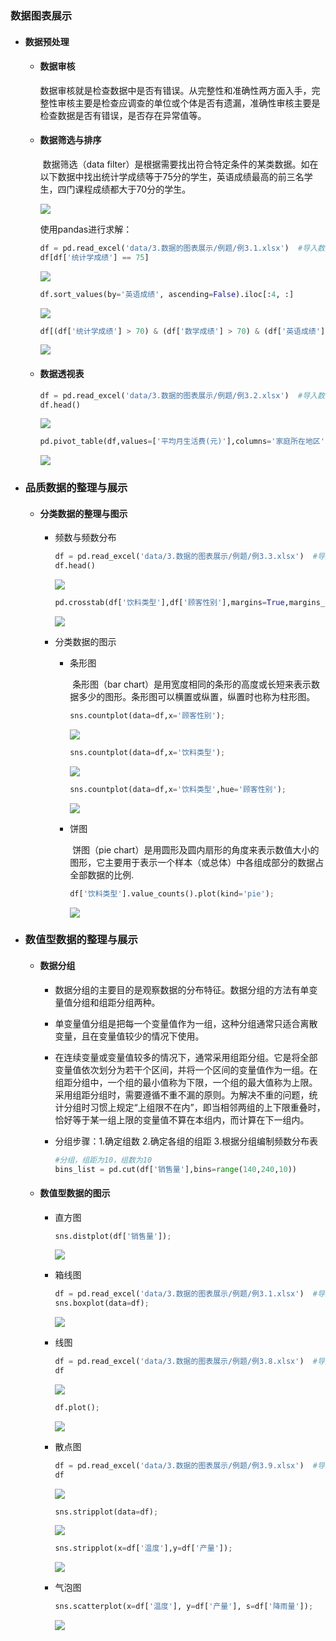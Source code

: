 ### 数据图表展示

- #### 数据预处理

  - #### 数据审核

    ​		数据审核就是检查数据中是否有错误。从完整性和准确性两方面入手，完整性审核主要是检查应调查的单位或个体是否有遗漏，准确性审核主要是检查数据是否有错误，是否存在异常值等。
    
  - #### 数据筛选与排序

    ​		数据筛选（data filter）是根据需要找出符合特定条件的某类数据。如在以下数据中找出统计学成绩等于75分的学生，英语成绩最高的前三名学生，四门课程成绩都大于70分的学生。

    ![](https://i.loli.net/2019/11/03/7mF89Pv2Ch4ejXf.png)

    使用pandas进行求解：
    
    ```python
    df = pd.read_excel('data/3.数据的图表展示/例题/例3.1.xlsx')  #导入数据
    df[df['统计学成绩'] == 75]
    ```
    ![](https://i.loli.net/2019/11/03/JqTuUCos3b82IED.png)
    ```python
    df.sort_values(by='英语成绩', ascending=False).iloc[:4, :]
    ```
    ![](https://i.loli.net/2019/11/03/dyRJ28g5H1nXafV.png)
    ```python
    df[(df['统计学成绩'] > 70) & (df['数学成绩'] > 70) & (df['英语成绩'] > 70) & (df['经济学成绩'] > 70)]
    ```
    
    ![](https://i.loli.net/2019/11/03/gsMp2R3LQKrWmxI.png)
    
  - #### 数据透视表

    ```python
    df = pd.read_excel('data/3.数据的图表展示/例题/例3.2.xlsx')  #导入数据
    df.head()
    ```
    
    ![](https://i.loli.net/2019/11/03/EfSG9FBCDMdjNvn.png)
    
    ```python
    pd.pivot_table(df,values=['平均月生活费(元)'],columns='家庭所在地区',index=['性别','买衣物首选因素'],aggfunc=np.sum)
    ```
    
    ![](https://i.loli.net/2019/11/03/m23fY6qbZHBtlAM.png)
    
    

- ### 品质数据的整理与展示

  - #### 分类数据的整理与图示

    - 频数与频数分布

      ```python
      df = pd.read_excel('data/3.数据的图表展示/例题/例3.3.xlsx')  #导入数据
      df.head()
      ```

      ![](https://i.loli.net/2019/11/03/AXpOugYNQ9b1Fdc.png)

      ```python
      pd.crosstab(df['饮料类型'],df['顾客性别'],margins=True,margins_name='总计')
      ```

      ![](https://i.loli.net/2019/11/03/pntmXKo3DIW9YRs.png)

      

    - 分类数据的图示
    
      - 条形图

        ​		条形图（bar chart）是用宽度相同的条形的高度或长短来表示数据多少的图形。条形图可以横置或纵置，纵置时也称为柱形图。

        ```python
        sns.countplot(data=df,x='顾客性别');
        ```

        ![](https://i.loli.net/2019/11/03/u6w2EvmC3dA9qgl.png)

        ```python
        sns.countplot(data=df,x='饮料类型');
        ```

        ![](https://i.loli.net/2019/11/03/6BjyvVaGkPJAEFC.png)

        ```python
        sns.countplot(data=df,x='饮料类型',hue='顾客性别');
        ```

        ![](https://i.loli.net/2019/11/03/EAbG2QWL7NZTUnM.png)
    
      - 饼图

        ​		饼图（pie chart）是用圆形及圆内扇形的角度来表示数值大小的图形，它主要用于表示一个样本（或总体）中各组成部分的数据占全部数据的比例.

        ```python
        df['饮料类型'].value_counts().plot(kind='pie');
        ```
    
        ![](https://i.loli.net/2019/11/03/T1LOpN5w3aJ4PgW.png)
    
    

- ### 数值型数据的整理与展示

  - #### 数据分组

    - 数据分组的主要目的是观察数据的分布特征。数据分组的方法有单变量值分组和组距分组两种。

    - 单变量值分组是把每一个变量值作为一组，这种分组通常只适合离散变量，且在变量值较少的情况下使用。

    - 在连续变量或变量值较多的情况下，通常采用组距分组。它是将全部变量值依次划分为若干个区间，并将一个区间的变量值作为一组。在组距分组中，一个组的最小值称为下限，一个组的最大值称为上限。采用组距分组时，需要遵循不重不漏的原则。为解决不重的问题，统计分组时习惯上规定“上组限不在内”，即当相邻两组的上下限重叠时，恰好等于某一组上限的变量值不算在本组内，而计算在下一组内。

    - 分组步骤：1.确定组数      2.确定各组的组距      3.根据分组编制频数分布表

      ```python
      #分组，组距为10，组数为10
      bins_list = pd.cut(df['销售量'],bins=range(140,240,10))
      ```
  
  - #### 数值型数据的图示
  
    - 直方图
    
      ```python
      sns.distplot(df['销售量']);
      ```
    
      ![](https://i.loli.net/2019/11/03/cWvkBPzxEj5IY74.png)
    
    - 箱线图
    
      ```python
      df = pd.read_excel('data/3.数据的图表展示/例题/例3.1.xlsx')  #导入数据
      sns.boxplot(data=df);
      ```
    
      ![](https://i.loli.net/2019/11/03/tr3RiwazEfy5eQZ.png)
    
    - 线图
    
      ```python
      df = pd.read_excel('data/3.数据的图表展示/例题/例3.8.xlsx')  #导入数据
      df
      ```
    
      ![](https://i.loli.net/2019/11/03/a5dJtFbBLhYZx2G.png)
    
      ```python
      df.plot();
      ```
    
      ![](https://i.loli.net/2019/11/03/Z9V3kubLacA8CYR.png)
    
    - 散点图
    
      ```python
      df = pd.read_excel('data/3.数据的图表展示/例题/例3.9.xlsx')  #导入数据
      df
      ```
    
      ![](https://i.loli.net/2019/11/03/CZKMfgR7VFTpxhJ.png)
    
      ```python
      sns.stripplot(data=df);
      ```
    
      ![](https://i.loli.net/2019/11/03/U2aLcOCJz7i3NsK.png)
    
      ```python
      sns.stripplot(x=df['温度'],y=df['产量']);
      ```
    
      ![](https://i.loli.net/2019/11/03/aP4ySloApbGe6ID.png)
    
    - 气泡图
    
      ```python
      sns.scatterplot(x=df['温度'], y=df['产量'], s=df['降雨量']);
      ```
    
      ![](https://i.loli.net/2019/11/03/xUWtEHjbKaMrzSQ.png)
    
      